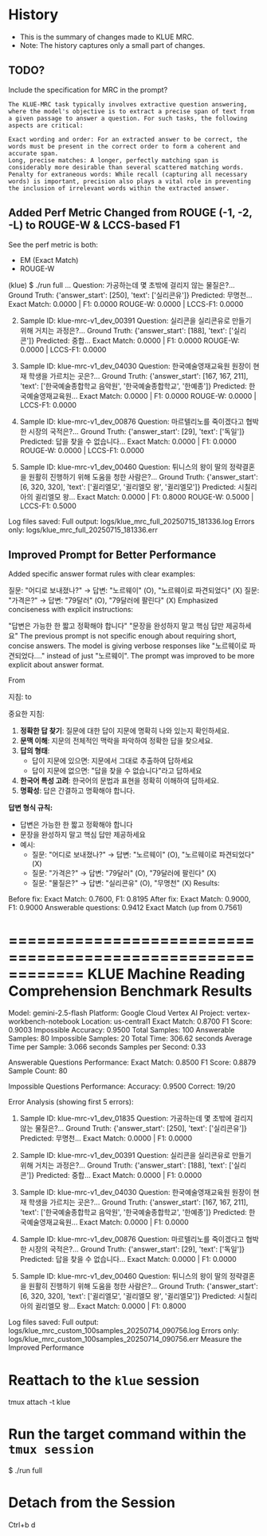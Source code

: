 # History

- This is the summary of changes made to KLUE MRC.
- Note: The history captures only a small part of changes.

## TODO?
Include the specification for MRC in the prompt?

```
The KLUE-MRC task typically involves extractive question answering, where the model's objective is to extract a precise span of text from a given passage to answer a question. For such tasks, the following aspects are critical:

Exact wording and order: For an extracted answer to be correct, the words must be present in the correct order to form a coherent and accurate span.
Long, precise matches: A longer, perfectly matching span is considerably more desirable than several scattered matching words.
Penalty for extraneous words: While recall (capturing all necessary words) is important, precision also plays a vital role in preventing the inclusion of irrelevant words within the extracted answer.
```

## Added Perf Metric Changed from ROUGE (-1, -2, -L) to ROUGE-W & LCCS-based F1
See the perf metric is both:
- EM (Exact Match)
- ROUGE-W

(klue) $ ./run full
  ...
     Question: 가공하는데 몇 초밖에 걸리지 않는 물질은?...
     Ground Truth: {'answer_start': [250], 'text': ['실리콘유']}
     Predicted: 무명천...
     Exact Match: 0.0000 | F1: 0.0000
     ROUGE-W: 0.0000 | LCCS-F1: 0.0000

  2. Sample ID: klue-mrc-v1_dev_00391
     Question: 실리콘을 실리콘유로 만들기 위해 거치는 과정은?...
     Ground Truth: {'answer_start': [188], 'text': ['실리콘']}
     Predicted: 중합...
     Exact Match: 0.0000 | F1: 0.0000
     ROUGE-W: 0.0000 | LCCS-F1: 0.0000

  3. Sample ID: klue-mrc-v1_dev_04030
     Question: 한국예술영재교육원 원장이 현재 학생을 가르치는 곳은?...
     Ground Truth: {'answer_start': [167, 167, 211], 'text': ['한국예술종합학교 음악원', '한국예술종합학교', '한예종']}
     Predicted: 한국예술영재교육원...
     Exact Match: 0.0000 | F1: 0.0000
     ROUGE-W: 0.0000 | LCCS-F1: 0.0000

  4. Sample ID: klue-mrc-v1_dev_00876
     Question: 마르텔리노를 죽이겠다고 협박한 시장의 국적은?...
     Ground Truth: {'answer_start': [29], 'text': ['독일']}
     Predicted: 답을 찾을 수 없습니다...
     Exact Match: 0.0000 | F1: 0.0000
     ROUGE-W: 0.0000 | LCCS-F1: 0.0000

  5. Sample ID: klue-mrc-v1_dev_00460
     Question: 튀니스의 왕이 딸의 정략결혼을 원활히 진행하기 위해 도움을 청한 사람은?...
     Ground Truth: {'answer_start': [6, 320, 320], 'text': ['귈리엘모', '귈리엘모 왕', '귈리엘모']}
     Predicted: 시칠리아의 귈리엘모 왕...
     Exact Match: 0.0000 | F1: 0.8000
     ROUGE-W: 0.5000 | LCCS-F1: 0.5000

Log files saved:
  Full output: logs/klue_mrc_full_20250715_181336.log
  Errors only: logs/klue_mrc_full_20250715_181336.err

## Improved Prompt for Better Performance
Added specific answer format rules with clear examples:

질문: "어디로 보내졌나?" → 답변: "노르웨이" (O), "노르웨이로 파견되었다" (X)
질문: "가격은?" → 답변: "79달러" (O), "79달러에 팔린다" (X)
Emphasized conciseness with explicit instructions:

"답변은 가능한 한 짧고 정확해야 합니다"
"문장을 완성하지 말고 핵심 답만 제공하세요"
The previous prompt is not specific enough about requiring short, concise answers. The model is giving verbose responses like "노르웨이로 파견되었다...." instead of just "노르웨이". The prompt was improved to be more explicit about answer format.

From

지침:
to

중요한 지침:

1. **정확한 답 찾기**: 질문에 대한 답이 지문에 명확히 나와 있는지 확인하세요.
2. **문맥 이해**: 지문의 전체적인 맥락을 파악하여 정확한 답을 찾으세요.
3. **답의 형태**: 
   - 답이 지문에 있으면: 지문에서 그대로 추출하여 답하세요
   - 답이 지문에 없으면: "답을 찾을 수 없습니다"라고 답하세요
4. **한국어 특성 고려**: 한국어의 문법과 표현을 정확히 이해하여 답하세요.
5. **명확성**: 답은 간결하고 명확해야 합니다.

**답변 형식 규칙:**
- 답변은 가능한 한 짧고 정확해야 합니다
- 문장을 완성하지 말고 핵심 답만 제공하세요
- 예시:
  - 질문: "어디로 보내졌나?" → 답변: "노르웨이" (O), "노르웨이로 파견되었다" (X)
  - 질문: "가격은?" → 답변: "79달러" (O), "79달러에 팔린다" (X)
  - 질문: "물질은?" → 답변: "실리콘유" (O), "무명천" (X)
Results:

Before fix: Exact Match: 0.7600, F1: 0.8195
After fix: Exact Match: 0.9000, F1: 0.9000
Answerable questions: 0.9412 Exact Match (up from 0.7561)

============================================================
KLUE Machine Reading Comprehension Benchmark Results
============================================================
Model: gemini-2.5-flash
Platform: Google Cloud Vertex AI
Project: vertex-workbench-notebook
Location: us-central1
Exact Match: 0.8700
F1 Score: 0.9003
Impossible Accuracy: 0.9500
Total Samples: 100
Answerable Samples: 80
Impossible Samples: 20
Total Time: 306.62 seconds
Average Time per Sample: 3.066 seconds
Samples per Second: 0.33

Answerable Questions Performance:
  Exact Match: 0.8500
  F1 Score: 0.8879
  Sample Count: 80

Impossible Questions Performance:
  Accuracy: 0.9500
  Correct: 19/20

Error Analysis (showing first 5 errors):
  1. Sample ID: klue-mrc-v1_dev_01835
     Question: 가공하는데 몇 초밖에 걸리지 않는 물질은?...
     Ground Truth: {'answer_start': [250], 'text': ['실리콘유']}
     Predicted: 무명천...
     Exact Match: 0.0000 | F1: 0.0000

  2. Sample ID: klue-mrc-v1_dev_00391
     Question: 실리콘을 실리콘유로 만들기 위해 거치는 과정은?...
     Ground Truth: {'answer_start': [188], 'text': ['실리콘']}
     Predicted: 중합...
     Exact Match: 0.0000 | F1: 0.0000

  3. Sample ID: klue-mrc-v1_dev_04030
     Question: 한국예술영재교육원 원장이 현재 학생을 가르치는 곳은?...
     Ground Truth: {'answer_start': [167, 167, 211], 'text': ['한국예술종합학교 음악원', '한국예술종합학교', '한예종']}
     Predicted: 한국예술영재교육원...
     Exact Match: 0.0000 | F1: 0.0000

  4. Sample ID: klue-mrc-v1_dev_00876
     Question: 마르텔리노를 죽이겠다고 협박한 시장의 국적은?...
     Ground Truth: {'answer_start': [29], 'text': ['독일']}
     Predicted: 답을 찾을 수 없습니다...
     Exact Match: 0.0000 | F1: 0.0000

  5. Sample ID: klue-mrc-v1_dev_00460
     Question: 튀니스의 왕이 딸의 정략결혼을 원활히 진행하기 위해 도움을 청한 사람은?...
     Ground Truth: {'answer_start': [6, 320, 320], 'text': ['귈리엘모', '귈리엘모 왕', '귈리엘모']}
     Predicted: 시칠리아의 귈리엘모 왕...
     Exact Match: 0.0000 | F1: 0.8000

Log files saved:
  Full output: logs/klue_mrc_custom_100samples_20250714_090756.log
  Errors only: logs/klue_mrc_custom_100samples_20250714_090756.err
Measure the Improved Performance
# Reattach to the `klue` session
tmux attach -t klue

# Run the target command within the `tmux session`
$ ./run full

# Detach from the Session
Ctrl+b d